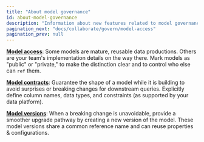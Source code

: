 ```yaml
---
title: "About model governance"
id: about-model-governance
description: "Information about new features related to model governance"
pagination_next: "docs/collaborate/govern/model-access"
pagination_prev: null
---
```


[**Model access**](model-access): Some models are mature, reusable data productions. Others are your team's implementation details on the way there. Mark models as "public" or "private," to make the distinction clear and to control who else can `ref` them.

[**Model contracts**](model-contracts): Guarantee the shape of a model while it is building to avoid surprises or breaking changes for downstream queries. Explicitly define column names, data types, and constraints (as supported by your data platform).

[**Model versions**](model-versions): When a breaking change is unavoidable, provide a smoother upgrade pathway by creating a new version of the model. These model versions share a common reference name and can reuse properties & configurations.
